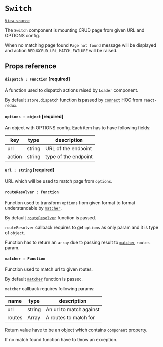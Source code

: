 # `Switch`
[`View source`](../../../src/page/switch.js)

The `Switch` component is mounting CRUD page from given URL and OPTIONS config.

When no matching page found `Page not found` message will be displayed and action
`REDUXCRUD_URL_MATCH_FAILURE` will be raised.

## Props reference

#### `dispatch : Function` [required]

A function used to dispatch actions raised by `Loader` component.

By default `store.dispatch` function is passed by
[`connect`](https://github.com/reactjs/react-redux/blob/master/docs/api.md#connectmapstatetoprops-mapdispatchtoprops-mergeprops-options)
HOC from `react-redux`.

#### `options : object` [required]

An object with OPTIONS config. Each item has to have following fields:

| key | type | description |
|---|---|---|
| url | string | URL of the endpoint |
| action | string | type of the endpoint |

#### `url : string` [required]

URL which will be used to match page from `options`.

#### `routeResolver : Function`

Function used to transform `options` from given format to format understandable by [`matcher`](#matcher--function).

By default [`routeResolver`](../routing/routeResolver.md) function is passed.

`routeResolver` callback requires to get `options` as only param and it is type of `object`.

Function has to return an `array` due to passing result to [`matcher`](#marcher--function) `routes` param.

#### `matcher : Function`

Function used to match url to given routes.

By default [`matcher`](../routing/matcher.md) function is passed.

`matcher` callback requires following params:

| name | type | description |
|---|---|---|
| url | string | An url to match against |
| routes | Array | A routes to match for |

Return value have to be an object which contains `component` property.

If no match found function have to throw an exception.
